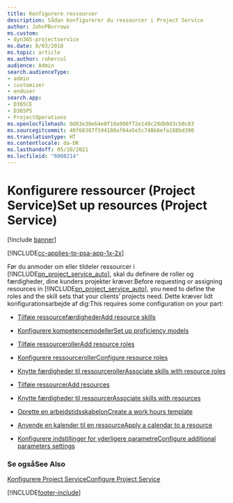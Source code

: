 ```yaml
---
title: Konfigurere ressourcer
description: Sådan konfigurerer du ressourcer i Project Service
author: JohnPBurrows
ms.custom:
- dyn365-projectservice
ms.date: 8/03/2018
ms.topic: article
ms.author: ruhercul
audience: Admin
search.audienceType:
- admin
- customizer
- enduser
search.app:
- D365CE
- D365PS
- ProjectOperations
ms.openlocfilehash: 0d83e30eb4e0f10a990f72e148c29db9d3cb0c83
ms.sourcegitcommit: 40f68387f594180af64a5e5c748b6efa188bd300
ms.translationtype: HT
ms.contentlocale: da-DK
ms.lasthandoff: 05/10/2021
ms.locfileid: "6008214"
---
```

# <a name="set-up-resources-project-service"></a><span data-ttu-id="f46c1-103">Konfigurere ressourcer (Project Service)</span><span class="sxs-lookup"><span data-stu-id="f46c1-103">Set up resources (Project Service)</span></span>

[!include [banner](../includes/psa-now-project-operations.md)]

[!INCLUDE[cc-applies-to-psa-app-1x-2x](../includes/cc-applies-to-psa-app-1x-2x.md)]

<span data-ttu-id="f46c1-104">Før du anmoder om eller tildeler ressourcer i [!INCLUDE[pn_project_service_auto](../includes/pn-project-service-auto.md)], skal du definere de roller og færdigheder, dine kunders projekter kræver.</span><span class="sxs-lookup"><span data-stu-id="f46c1-104">Before requesting or assigning resources in [!INCLUDE[pn_project_service_auto](../includes/pn-project-service-auto.md)], you need to define the roles and the skill sets that your clients’ projects need.</span></span> <span data-ttu-id="f46c1-105">Dette kræver lidt konfigurationsarbejde af dig:</span><span class="sxs-lookup"><span data-stu-id="f46c1-105">This requires some configuration on your part:</span></span>  
  
-   [<span data-ttu-id="f46c1-106">Tilføje ressourcefærdigheder</span><span class="sxs-lookup"><span data-stu-id="f46c1-106">Add resource skills</span></span>](../psa/add-resource-skills.md)  
  
-   [<span data-ttu-id="f46c1-107">Konfigurere kompetencemodeller</span><span class="sxs-lookup"><span data-stu-id="f46c1-107">Set up proficiency models</span></span>](../psa/set-up-proficiency-models.md)  
  
-   [<span data-ttu-id="f46c1-108">Tilføje ressourceroller</span><span class="sxs-lookup"><span data-stu-id="f46c1-108">Add resource roles</span></span>](../psa/add-resource-roles.md)  
  
-   [<span data-ttu-id="f46c1-109">Konfigurere ressourceroller</span><span class="sxs-lookup"><span data-stu-id="f46c1-109">Configure resource roles</span></span>](../psa/configure-resource-roles.md)  
  
-   [<span data-ttu-id="f46c1-110">Knytte færdigheder til ressourceroller</span><span class="sxs-lookup"><span data-stu-id="f46c1-110">Associate skills with resource roles</span></span>](../psa/associate-skills-with-resource-roles.md)  
  
-   [<span data-ttu-id="f46c1-111">Tilføje ressourcer</span><span class="sxs-lookup"><span data-stu-id="f46c1-111">Add resources</span></span>](../psa/add-resources.md)  
  
-   [<span data-ttu-id="f46c1-112">Knytte færdigheder til ressourcer</span><span class="sxs-lookup"><span data-stu-id="f46c1-112">Associate skills with resources</span></span>](../psa/associate-skills-with-resources.md)  
  
-   [<span data-ttu-id="f46c1-113">Oprette en arbejdstidsskabelon</span><span class="sxs-lookup"><span data-stu-id="f46c1-113">Create a work hours template</span></span>](../psa/create-work-hours-template.md)  
  
-   [<span data-ttu-id="f46c1-114">Anvende en kalender til en ressource</span><span class="sxs-lookup"><span data-stu-id="f46c1-114">Apply a calendar to a resource</span></span>](../psa/apply-calendar-resource.md)  
  
-   [<span data-ttu-id="f46c1-115">Konfigurere indstillinger for yderligere parametre</span><span class="sxs-lookup"><span data-stu-id="f46c1-115">Configure additional parameters settings</span></span>](../psa/configure-additional-parameters-settings.md)  
  
### <a name="see-also"></a><span data-ttu-id="f46c1-116">Se også</span><span class="sxs-lookup"><span data-stu-id="f46c1-116">See Also</span></span>  
 [<span data-ttu-id="f46c1-117">Konfigurere Project Service</span><span class="sxs-lookup"><span data-stu-id="f46c1-117">Configure Project Service</span></span>](../psa/configure.md)


[!INCLUDE[footer-include](../includes/footer-banner.md)]
